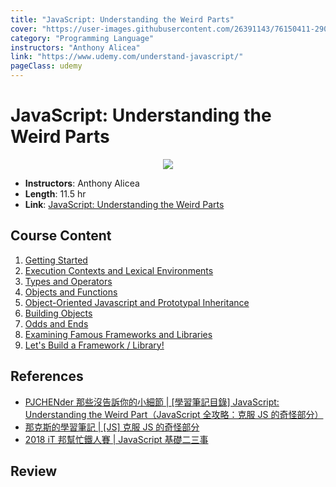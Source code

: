 ```yaml
---
title: "JavaScript: Understanding the Weird Parts"
cover: "https://user-images.githubusercontent.com/26391143/76150411-29021100-60e5-11ea-959b-428eedc3ea74.png"
category: "Programming Language"
instructors: "Anthony Alicea"
link: "https://www.udemy.com/understand-javascript/"
pageClass: udemy
---
```


# JavaScript: Understanding the Weird Parts

<p align="center">
  <img src="https://user-images.githubusercontent.com/26391143/76150411-29021100-60e5-11ea-959b-428eedc3ea74.png">
</p>

- **Instructors**: Anthony Alicea
- **Length**: 11.5 hr
- **Link**: [JavaScript: Understanding the Weird Parts](https://www.udemy.com/understand-javascript/)

## Course Content

1. [Getting Started](./01_Getting-Started/)
2. [Execution Contexts and Lexical Environments](./02_Execution-Contexts-and-Lexical-Environments/)
3. [Types and Operators](./03_Types-and-Operators/)
4. [Objects and Functions](./04_Objects-and-Functions/)
5. [Object-Oriented Javascript and Prototypal Inheritance](./05_Object-Oriented-Javascript-and-Prototypal-Inheritance/)
6. [Building Objects](./06_Building-Objects/)
7. [Odds and Ends](./07_Odds-and-Ends/)
8. [Examining Famous Frameworks and Libraries](./08_Examining-Famous-Frameworks-and-Libraries/)
9. [Let's Build a Framework / Library!](./09_Lets-Build-a-Framework-Library/)

## References

- [PJCHENder 那些沒告訴你的小細節 | [學習筆記目錄] JavaScript: Understanding the Weird Part（JavaScript 全攻略：克服 JS 的奇怪部分）](https://pjchender.blogspot.com/2017/06/javascript-understanding-weird-part.html)
- [那克斯的學習筆記 | [JS] 克服 JS 的奇怪部分](https://disp.cc/b/KnucklesNote?ti=9K9G)
- [2018 iT 邦幫忙鐵人賽 | JavaScript 基礎二三事](https://ithelp.ithome.com.tw/users/20104221/ironman/1403)

## Review
